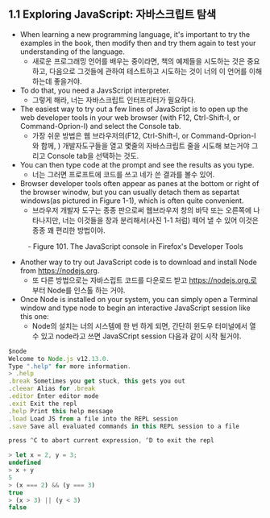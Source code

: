 ## 1.1 Exploring JavaScript: 자바스크립트 탐색
- When learning a new programming language, it's important to try the examples in the book, then modify then and try them again to test your understanding of the language.
    - 새로운 프로그래밍 언어를 배우는 중이라면, 책의 예제들을 시도하는 것은 중요하고, 다음으로 그것들에 관하여 테스트하고 시도하는 것이 너의 이 언어를 이해하는데 좋을거야.
- To do that, you need a JavsScript interpreter.
    - 그렇게 해라, 너는 자바스크립트 인터프리터가 필요하다.
- The easiest way to try out a few lines of JavaScript is to open up the web developer tools in your web browser (with F12, Ctrl-Shift-I, or Command-Oprion-I) and select the Console tab.
    - 가장 쉬운 방법은 웹 브라우저의(F12, Ctrl-Shift-I, or Command-Oprion-I와 함께, ) 개발자도구들을 열고 몇줄의 자바스크립트 줄을 시도해 보는거야 그리고 Console tab을 선택하는 것도.
- You can then type code at the prompt and see the results as you type.
    - 너는 그러면 프로프트에 코드를 쓰고  네가 쓴 결과를 볼수 있어.
- Browser developer tools often appear as panes at the bottom or right of the browser winodw, but you can usually detach them as separtat windows(as pictured in Figure 1-1), which is often quite convenient.
    - 브라우저 개발자 도구는 종종 판으로써 웹브라우저 창의 바닥 또는 오른쪽에 나타나지만, 너는 이것들을 창과 분리해서(사진 1-1 처럼) 떼어 낼 수 있어 이것은 종종 꽤 편리한 방법이야.
<center>- Figure 101. The JavaScript console in Firefox's Developer Tools</center>

- Another way to try out JavaScript code is to download and install Node from https://nodejs.org.
    - 또 다른 방법으로는 자바스립트 코드를 다운로드 받고 https://nodejs.org.로 부터 Node를 인스톨 하는 거야.
- Once Node is installed on your system, you can simply open a Terminal window and type node to begin an interactive JavaScript session like this one:
    - Node의 설치는 너의 시스템에 한 번 하게 되면, 간단히 윈도우 터미널에서 열 수 있고 node라고 쓰면 JavaSCript session 다음과 같이 시작 될거야.

```javascript
$node
Welcome to Node.js v12.13.0.
Type ".help" for more information.
> .help
.break Sometimes you get stuck, this gets you out
.cleear Alias for .break
.editor Enter editor mode
.exit Exit the repl
.help Print this help message
.load Load JS from a file into the REPL session
.save Save all evaluated commands in this REPL session to a file

press ^C to abort current expression, ^D to exit the repl

> let x = 2, y = 3;
undefined
> x + y 
5
> (x === 2) && (y === 3)
true
> (x > 3) || (y < 3)
false 
```